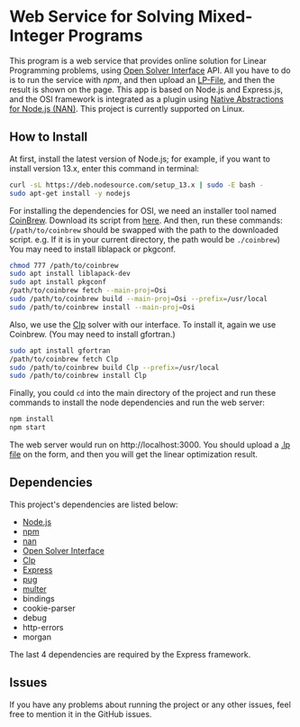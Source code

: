 # Web Service for Solving Mixed-Integer Programs
This program is a web service that provides online solution for Linear Programming problems, using [Open Solver Interface](https://github.com/coin-or/Osi) API.
All you have to do is to run the service with *npm*, and then upload an [LP-File](https://www.coin-or.org/Doxygen/Osi/classCoinLpIO.html#details), and then the result is shown on the page.
This app is based on Node.js and Express.js, and the OSI framework is integrated as a plugin using [Native Abstractions for Node.js (NAN)](https://github.com/nodejs/nan).
This project is currently supported on Linux.
## How to Install
At first, install the latest version of Node.js; for example, if you want to install version 13.x, enter this command in terminal: 
```bash
curl -sL https://deb.nodesource.com/setup_13.x | sudo -E bash -
sudo apt-get install -y nodejs
```
For installing the dependencies for OSI, we need an installer tool named [CoinBrew](https://coin-or.github.io/coinbrew/). Download its script from [here](https://raw.githubusercontent.com/coin-or/coinbrew/master/coinbrew).
And then, run these commands: (`/path/to/coinbrew` should be swapped with the path to the downloaded script. e.g. If it is in your current directory, the path would be `./coinbrew`)
You may need to install liblapack or pkgconf.
```bash
chmod 777 /path/to/coinbrew
sudo apt install liblapack-dev
sudo apt install pkgconf
/path/to/coinbrew fetch --main-proj=Osi
sudo /path/to/coinbrew build --main-proj=Osi --prefix=/usr/local
sudo /path/to/coinbrew install --main-proj=Osi
```
Also, we use the [Clp](https://www.github.com/coin-or/Clp) solver with our interface. To install it, again we use Coinbrew. (You may need to install gfortran.)
```bash
sudo apt install gfortran
/path/to/coinbrew fetch Clp
sudo /path/to/coinbrew build Clp --prefix=/usr/local
sudo /path/to/coinbrew install Clp
```
Finally, you could `cd` into the main directory of the project and run these commands to install the node dependencies and run the web server:
```bash
npm install
npm start
```
The web server would run on http://localhost:3000. You should upload a [.lp file](https://www.coin-or.org/Doxygen/Osi/classCoinLpIO.html#details) on the form, and then you will get the linear optimization result.
## Dependencies
This project's dependencies are listed below:
- [Node.js](https://github.com/nodejs/node)
- [npm](https://github.com/npm/cli)
- [nan](https://github.com/nodejs/nan)
- [Open Solver Interface](https://github.com/coin-or/Osi)
- [Clp](https://www.github.com/coin-or/Clp)
- [Express](https://github.com/expressjs/express)
- [pug](https://github.com/pugjs/pug)
- [multer](https://github.com/expressjs/multer)
- bindings
- cookie-parser
- debug
- http-errors
- morgan

The last 4 dependencies are required by the Express framework.
## Issues
If you have any problems about running the project or any other issues, feel free to mention it in the GitHub issues.
